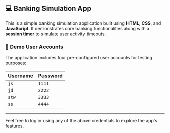 ## 💻 Banking Simulation App

This is a simple banking simulation application built using **HTML**, **CSS**, and **JavaScript**. It demonstrates core banking functionalities along with a **session timer** to simulate user activity timeouts.

### 👤 Demo User Accounts
The application includes four pre-configured user accounts for testing purposes:

| Username | Password |
|----------|----------|
| `js`     | `1111`   |
| `jd`     | `2222`   |
| `stw`    | `3333`   |
| `ss`     | `4444`   |

---

Feel free to log in using any of the above credentials to explore the app's features.
